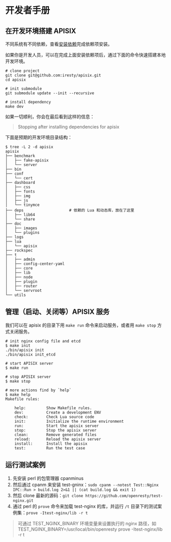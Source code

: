#  开发者手册

## 在开发环境搭建 APISIX

不同系统有不同依赖，查看[安装依赖](install-dependencies.md)完成依赖项安装。

如果你是开发人员，可以在完成上面安装依赖项后，通过下面的命令快速搭建本地开发环境。

```shell
# clone project
git clone git@github.com:iresty/apisix.git
cd apisix

# init submodule
git submodule update --init --recursive

# install dependency
make dev
```

如果一切顺利，你会在最后看到这样的信息：

> Stopping after installing dependencies for apisix

下面是预期的开发环境目录结构：

```shell
$ tree -L 2 -d apisix
apisix
├── benchmark
│   ├── fake-apisix
│   └── server
├── bin
├── conf
│   └── cert
├── dashboard
│   ├── css
│   ├── fonts
│   ├── img
│   ├── js
│   └── tinymce
├── deps                    # 依赖的 Lua 和动态库，放在了这里
│   ├── lib64
│   └── share
├── doc
│   ├── images
│   └── plugins
├── logs
├── lua
│   └── apisix
├── rockspec
├── t
│   ├── admin
│   ├── config-center-yaml
│   ├── core
│   ├── lib
│   ├── node
│   ├── plugin
│   ├── router
│   └── servroot
└── utils
```

## 管理（启动、关闭等）APISIX 服务

我们可以在 apisix 的目录下用 `make run` 命令来启动服务，或者用 `make stop` 方式关闭服务。

```shell
# init nginx config file and etcd
$ make init
./bin/apisix init
./bin/apisix init_etcd

# start APISIX server
$ make run

# stop APISIX server
$ make stop

# more actions find by `help`
$ make help
Makefile rules:

    help:         Show Makefile rules.
    dev:          Create a development ENV
    check:        Check Lua source code
    init:         Initialize the runtime environment
    run:          Start the apisix server
    stop:         Stop the apisix server
    clean:        Remove generated files
    reload:       Reload the apisix server
    install:      Install the apisix
    test:         Run the test case
```

## 运行测试案例

1. 先安装 perl 的包管理器 cpanminus
2. 然后通过 cpanm 来安装 test-gninx：`sudo cpanm --notest Test::Nginx IPC::Run > build.log 2>&1 || (cat build.log && exit 1)`
3. 然后 clone 最新的源码：`git clone https://github.com/openresty/test-nginx.git`
4. 通过 perl 的 `prove` 命令来加载 test-nginx 的库，并运行 `/t` 目录下的测试案例集：`prove -Itest-nginx/lib -r t`
>可通过 TEST_NGINX_BINARY 环境变量来设置执行的 nginx 路径，如 TEST_NGINX_BINARY=/usr/local/bin/openresty prove -Itest-nginx/lib -r t
